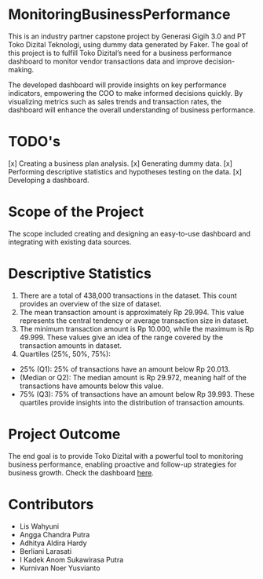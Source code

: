 # MonitoringBusinessPerformance

This is an industry partner capstone project by Generasi Gigih 3.0 and PT Toko Dizital Teknologi, using dummy data generated by Faker. The goal of this project is to fulfill Toko Dizital’s need for a business performance dashboard to monitor vendor transactions data and improve decision-making.

The developed dashboard will provide insights on key performance indicators, empowering the COO to make informed decisions quickly. By visualizing metrics such as sales trends and transaction rates, the dashboard will enhance the overall understanding of business performance.

# TODO's
[x] Creating a business plan analysis.
[x] Generating dummy data.
[x] Performing descriptive statistics and hypotheses testing on the data.
[x] Developing a dashboard.

# Scope of the Project
The scope included creating and designing an easy-to-use dashboard and integrating with existing data sources.

# Descriptive Statistics
1. There are a total of 438,000 transactions in the dataset. This count provides an overview of the size of dataset.
2. The mean transaction amount is approximately Rp 29.994. This value represents the central tendency or average transaction size in dataset.
3. The minimum transaction amount is Rp 10.000, while the maximum is Rp 49.999. These values give an idea of the range covered by the transaction amounts in dataset.
5. Quartiles (25%, 50%, 75%):
  - 25% (Q1): 25% of transactions have an amount below Rp 20.013.
  - (Median or Q2): The median amount is Rp 29.972, meaning half of the transactions have amounts below this value.
  - 75% (Q3): 75% of transactions have an amount below Rp 39.993.
These quartiles provide insights into the distribution of transaction amounts.

# Project Outcome
The end goal is to provide Toko Dizital with a powerful tool to monitoring business performance, enabling proactive and follow-up strategies for business growth.
Check the dashboard  [here](https://lookerstudio.google.com/reporting/69cf01da-3641-44f4-b5d5-f3d2cb9b076d/page/zRniD).

# Contributors
- Lis Wahyuni
- Angga Chandra Putra
- Adhitya Aldira Hardy
- Berliani Larasati
- I Kadek Anom Sukawirasa Putra
- Kurnivan Noer Yusvianto

